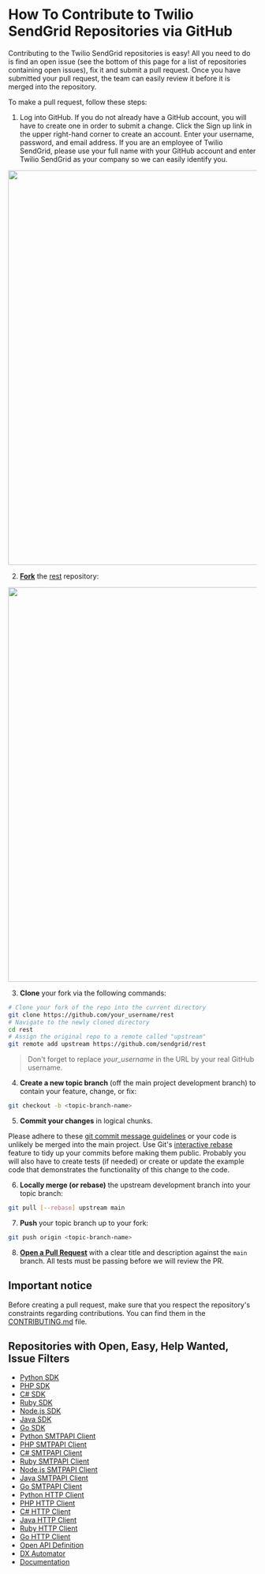 # How To Contribute to Twilio SendGrid Repositories via GitHub
Contributing to the Twilio SendGrid repositories is easy! All you need to do is find an open issue (see the bottom of this page for a list of repositories containing open issues), fix it and submit a pull request. Once you have submitted your pull request, the team can easily review it before it is merged into the repository.

To make a pull request, follow these steps:

1. Log into GitHub. If you do not already have a GitHub account, you will have to create one in order to submit a change. Click the Sign up link in the upper right-hand corner to create an account. Enter your username, password, and email address. If you are an employee of Twilio SendGrid, please use your full name with your GitHub account and enter Twilio SendGrid as your company so we can easily identify you.

<img src="/static/img/github-sign-up.png" width="800">

2. __[Fork](https://help.github.com/fork-a-repo/)__ the [rest](https://github.com/sendgrid/rest) repository:

<img src="/static/img/github-fork.png" width="800">

3. __Clone__  your fork via the following commands:

```bash
# Clone your fork of the repo into the current directory
git clone https://github.com/your_username/rest
# Navigate to the newly cloned directory
cd rest
# Assign the original repo to a remote called "upstream"
git remote add upstream https://github.com/sendgrid/rest
```

> Don't forget to replace *your_username* in the URL by your real GitHub username.

4. __Create a new topic branch__ (off the main project development branch) to contain your feature, change, or fix:

```bash
git checkout -b <topic-branch-name>
```

5. __Commit your changes__ in logical chunks.

Please adhere to these [git commit message guidelines](http://tbaggery.com/2008/04/19/a-note-about-git-commit-messages.html) or your code is unlikely be merged into the main project. Use Git's [interactive rebase](https://help.github.com/articles/interactive-rebase) feature to tidy up your commits before making them public. Probably you will also have to create tests (if needed) or create or update the example code that demonstrates the functionality of this change to the code.

6. __Locally merge (or rebase)__ the upstream development branch into your topic branch:

```bash
git pull [--rebase] upstream main
```

7. __Push__ your topic branch up to your fork:

```bash
git push origin <topic-branch-name>
```

8. __[Open a Pull Request](https://help.github.com/articles/creating-a-pull-request/#changing-the-branch-range-and-destination-repository/)__ with a clear title and description against the `main` branch. All tests must be passing before we will review the PR.

## Important notice

Before creating a pull request, make sure that you respect the repository's constraints regarding contributions. You can find them in the [CONTRIBUTING.md](CONTRIBUTING.md) file.

## Repositories with Open, Easy, Help Wanted, Issue Filters

* [Python SDK](https://github.com/sendgrid/sendgrid-python/issues?utf8=%E2%9C%93&q=is%3Aopen+label%3A%22difficulty%3A+easy%22+label%3A%22status%3A+help+wanted%22)
* [PHP SDK](https://github.com/sendgrid/sendgrid-php/issues?utf8=%E2%9C%93&q=is%3Aopen+label%3A%22difficulty%3A+easy%22+label%3A%22status%3A+help+wanted%22)
* [C# SDK](https://github.com/sendgrid/sendgrid-csharp/issues?utf8=%E2%9C%93&q=is%3Aopen+label%3A%22difficulty%3A+easy%22+label%3A%22status%3A+help+wanted%22)
* [Ruby SDK](https://github.com/sendgrid/sendgrid-ruby/issues?utf8=%E2%9C%93&q=is%3Aopen+label%3A%22difficulty%3A+easy%22+label%3A%22status%3A+help+wanted%22)
* [Node.js SDK](https://github.com/sendgrid/sendgrid-nodejs/issues?utf8=%E2%9C%93&q=is%3Aopen+label%3A%22difficulty%3A+easy%22+label%3A%22status%3A+help+wanted%22)
* [Java SDK](https://github.com/sendgrid/sendgrid-java/issues?utf8=%E2%9C%93&q=is%3Aopen+label%3A%22difficulty%3A+easy%22+label%3A%22status%3A+help+wanted%22)
* [Go SDK](https://github.com/sendgrid/sendgrid-go/issues?utf8=%E2%9C%93&q=is%3Aopen+label%3A%22difficulty%3A+easy%22+label%3A%22status%3A+help+wanted%22)
* [Python SMTPAPI Client](https://github.com/sendgrid/smtpapi-python/issues?utf8=%E2%9C%93&q=is%3Aopen+label%3A%22difficulty%3A+easy%22+label%3A%22status%3A+help+wanted%22)
* [PHP SMTPAPI Client](https://github.com/sendgrid/smtpapi-php/issues?utf8=%E2%9C%93&q=is%3Aopen+label%3A%22difficulty%3A+easy%22+label%3A%22status%3A+help+wanted%22)
* [C# SMTPAPI Client](https://github.com/sendgrid/smtpapi-csharp/issues?utf8=%E2%9C%93&q=is%3Aopen+label%3A%22difficulty%3A+easy%22+label%3A%22status%3A+help+wanted%22)
* [Ruby SMTPAPI Client](https://github.com/sendgrid/smtpapi-ruby/issues?utf8=%E2%9C%93&q=is%3Aopen+label%3A%22difficulty%3A+easy%22+label%3A%22status%3A+help+wanted%22)
* [Node.js SMTPAPI Client](https://github.com/sendgrid/smtpapi-nodejs/issues?utf8=%E2%9C%93&q=is%3Aopen+label%3A%22difficulty%3A+easy%22+label%3A%22status%3A+help+wanted%22)
* [Java SMTPAPI Client](https://github.com/sendgrid/smtpapi-java/issues?utf8=%E2%9C%93&q=is%3Aopen+label%3A%22difficulty%3A+easy%22+label%3A%22status%3A+help+wanted%22)
* [Go SMTPAPI Client](https://github.com/sendgrid/smtpapi-go/issues?utf8=%E2%9C%93&q=is%3Aopen+label%3A%22difficulty%3A+easy%22+label%3A%22status%3A+help+wanted%22)
* [Python HTTP Client](https://github.com/sendgrid/python-http-client/issues?utf8=%E2%9C%93&q=is%3Aopen+label%3A%22difficulty%3A+easy%22+label%3A%22status%3A+help+wanted%22)
* [PHP HTTP Client](https://github.com/sendgrid/php-http-client/issues?utf8=%E2%9C%93&q=is%3Aopen+label%3A%22difficulty%3A+easy%22+label%3A%22status%3A+help+wanted%22)
* [C# HTTP Client](https://github.com/sendgrid/csharp-http-client/issues?utf8=%E2%9C%93&q=is%3Aopen+label%3A%22difficulty%3A+easy%22+label%3A%22status%3A+help+wanted%22)
* [Java HTTP Client](https://github.com/sendgrid/java-http-client/issues?utf8=%E2%9C%93&q=is%3Aopen+label%3A%22difficulty%3A+easy%22+label%3A%22status%3A+help+wanted%22)
* [Ruby HTTP Client](https://github.com/sendgrid/ruby-http-client/issues?utf8=%E2%9C%93&q=is%3Aopen+label%3A%22difficulty%3A+easy%22+label%3A%22status%3A+help+wanted%22)
* [Go HTTP Client](https://github.com/sendgrid/rest/issues?utf8=%E2%9C%93&q=is%3Aopen+label%3A%22difficulty%3A+easy%22+label%3A%22status%3A+help+wanted%22)
* [Open API Definition](https://github.com/sendgrid/sendgrid-oai/issues?utf8=%E2%9C%93&q=is%3Aopen+label%3A%22difficulty%3A+easy%22+label%3A%22status%3A+help+wanted%22)
* [DX Automator](https://github.com/sendgrid/dx-automator/issues?utf8=%E2%9C%93&q=is%3Aopen+label%3A%22difficulty%3A+easy%22+label%3A%22status%3A+help+wanted%22)
* [Documentation](https://github.com/sendgrid/docs/issues?utf8=%E2%9C%93&q=is%3Aopen+label%3A%22difficulty%3A+easy%22+label%3A%22status%3A+help+wanted%22)
